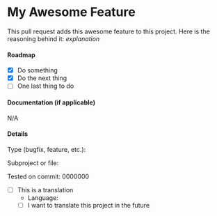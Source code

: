 # My Awesome Feature
This pull request adds this awesome feature to this project. Here is the reasoning behind it: *explanation*

#### Roadmap
- [X] Do something
- [X] Do the next thing
- [ ] One last thing to do

#### Documentation (if applicable)
[ If your pull request adds a new API, please put some documentation here ]::
N/A

#### Details
Type (bugfix, feature, etc.): 

Subproject or file: 

Tested on commit: 0000000

- [ ] This is a translation
  - Language: 
  - [ ] I want to translate this project in the future
